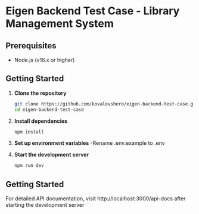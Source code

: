 # Eigen Backend Test Case - Library Management System

## Prerequisites

- Node.js (v16.x or higher)

## Getting Started

1. **Clone the repository**
   ```bash
   git clone https://github.com/kovalevshero/eigen-backend-test-case.git
   cd eigen-backend-test-case
   
2. **Install dependencies**
   ```bash
   npm install

3. **Set up environment variables**
 -Rename .env.example to .env

4. **Start the development server**
   ```bash
   npm run dev

## Getting Started
For detailed API documentation, visit http://localhost:3000/api-docs after starting the development server
